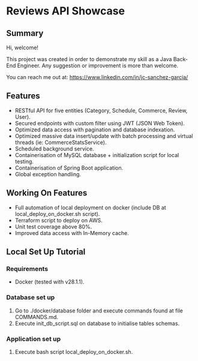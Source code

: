 # Reviews API Showcase
## Summary
Hi, welcome!

This project was created in order to demonstrate my skill as a Java Back-End Engineer. Any suggestion or improvement is more than welcome.

You can reach me out at: https://www.linkedin.com/in/jc-sanchez-garcia/

## Features
- RESTful API for five entities (Category, Schedule, Commerce, Review, User).
- Secured endpoints with custom filter using JWT (JSON Web Token).
- Optimized data access with pagination and database indexation.
- Optimized massive data insert/update with batch processing and virtual threads (ie: CommerceStatsService).
- Scheduled background service.
- Containerisation of MySQL database + initialization script for local testing.
- Containerisation of Spring Boot application.
- Global exception handling.

## Working On Features
- Full automation of local deployment on docker (include DB at local_deploy_on_docker.sh script).
- Terraform script to deploy on AWS.
- Unit test coverage above 80%.
- Improved data access with In-Memory cache.

## Local Set Up Tutorial
### Requirements
- Docker (tested with v28.1.1).
### Database set up
1. Go to ./docker/database folder and execute commands found at file COMMANDS.md.
2. Execute init_db_script.sql on database to initialise tables schemas.
### Application set up
1. Execute bash script local_deploy_on_docker.sh.